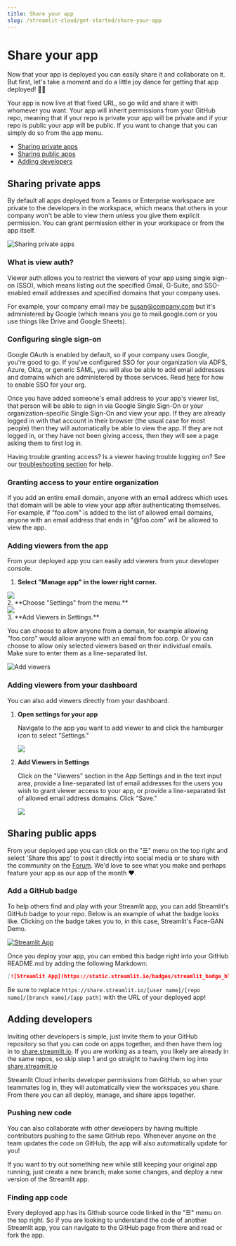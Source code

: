 ```yaml
---
title: Share your app
slug: /streamlit-cloud/get-started/share-your-app
---
```


# Share your app

Now that your app is deployed you can easily share it and collaborate on it. But first, let's take a moment and do a little joy dance for getting that app deployed! 🕺💃

Your app is now live at that fixed URL, so go wild and share it with whomever you want. Your app will inherit permissions from your GitHub repo, meaning that if your repo is private your app will be private and if your repo is public your app will be public. If you want to change that you can simply do so from the app menu.

- [Sharing private apps](#sharing-private-apps)
- [Sharing public apps](#sharing-public-apps)
- [Adding developers](/streamlit-cloud/get-started/share-your-app#adding-developers)

## Sharing private apps

By default all apps deployed from a Teams or Enterprise workspace are private to the developers in the workspace, which means that others in your company won't be able to view them unless you give them explicit permission. You can grant permission either in your workspace or from the app itself.

![Sharing private apps](/images/streamlit-cloud/sharing-private-apps.png)

### What is view auth?

Viewer auth allows you to restrict the viewers of your app using single sign-on (SSO), which means listing out the specified Gmail, G-Suite, and SSO-enabled email addresses and specified domains that your company uses.

For example, your company email may be susan@company.com but it's administered by Google (which means you go to mail.google.com or you use things like Drive and Google Sheets).

### Configuring single sign-on

Google OAuth is enabled by default, so if your company uses Google, you're good to go. If you've configured SSO for your organization via ADFS, Azure, Okta, or generic SAML, you will also be able to add email addresses and domains which are administered by those services. Read [here](/streamlit-cloud/get-started/share-your-app/configuring-single-on-sso) for how to enable SSO for your org.

Once you have added someone's email address to your app's viewer list, that person will be able to sign in via Google Single Sign-On or your organization-specific Single Sign-On and view your app. If they are already logged in with that account in their browser (the usual case for most people) then they will automatically be able to view the app. If they are not logged in, or they have not been giving access, then they will see a page asking them to first log in.

<Tip>

Having trouble granting access? Is a viewer having trouble logging on? See our [troubleshooting section](/streamlit-cloud/troubleshooting) for help.

</Tip>

### Granting access to your entire organization

If you add an entire email domain, anyone with an email address which uses that domain will be able to view your app after authenticating themselves. For example, if "foo.com" is added to the list of allowed email domains, anyone with an email address that ends in "@foo.com" will be allowed to view the app.

### Adding viewers from the app

From your deployed app you can easily add viewers from your developer console.

1. **Select "Manage app" in the lower right corner.**
<div style={{ maxWidth: '45%' }}>
    <Image src="/images/streamlit-cloud/manage-app.png" />
</div>
2. **Choose "Settings" from the menu.**
<div style={{ maxWidth: '45%' }}>
    <Image src="/images/streamlit-cloud/settings-menu.png" />
</div>
3. **Add Viewers in Settings.**

   You can choose to allow anyone from a domain, for example allowing "foo.corp" would allow anyone with an email from foo.corp. Or you can choose to allow only selected viewers based on their individual emails. Make sure to enter them as a line-separated list.

   ![Add viewers](/images/streamlit-cloud/add-viewers.png)

### Adding viewers from your dashboard

You can also add viewers directly from your dashboard.

1. **Open settings for your app**

   Navigate to the app you want to add viewer to and click the hamburger icon to select "Settings."

   <div style={{ maxWidth: '75%' }}>
       <Image src="/images/streamlit-cloud/open-settings.png" />
   </div>

2. **Add Viewers in Settings**

   Click on the "Viewers" section in the App Settings and in the text input area, provide a line-separated list of email addresses for the users you wish to grant viewer access to your app, or provide a line-separated list of allowed email address domains. Click "Save."

   <div style={{ maxWidth: '75%' }}>
       <Image src="/images/streamlit-cloud/add-viewers.png" />
   </div>

## Sharing public apps

From your deployed app you can click on the "☰" menu on the top right and select 'Share this app' to post it directly into social media or to share with the community on the [Forum](https://discuss.streamlit.io/c/streamlit-examples/9). We'd love to see what you make and perhaps feature your app as our app of the month ❤️.

### Add a GitHub badge

To help others find and play with your Streamlit app, you can add Streamlit's GitHub badge to your repo. Below is an example of what the badge looks like. Clicking on the badge takes you to, in this case, Streamlit's Face-GAN Demo.

[![Streamlit App](https://static.streamlit.io/badges/streamlit_badge_black_white.svg)](https://share.streamlit.io/streamlit/demo-face-gan)

Once you deploy your app, you can embed this badge right into your GitHub README.md by adding the following Markdown:

```markdown
[![Streamlit App](https://static.streamlit.io/badges/streamlit_badge_black_white.svg)](https://share.streamlit.io/[user name]/[repo name]/[branch name]/[app path])
```

<Note>

Be sure to replace `https://share.streamlit.io/[user name]/[repo name]/[branch name]/[app path]` with the URL of your deployed app!

</Note>

## Adding developers

Inviting other developers is simple, just invite them to your GitHub repository so that you can code on apps together, and then have them log in to [share.streamlit.io](https://share.streamlit.io). If you are working as a team, you likely are already in the same repos, so skip step 1 and go straight to having them log into [share.streamlit.io](https://share.streamlit.io)

Streamlit Cloud inherits developer permissions from GitHub, so when your teammates log in, they will automatically view the workspaces you share. From there you can all deploy, manage, and share apps together.

### Pushing new code

You can also collaborate with other developers by having multiple contributors pushing to the same GitHub repo. Whenever anyone on the team updates the code on GitHub, the app will also automatically update for you!

If you want to try out something new while still keeping your original app running, just create a new branch, make some changes, and deploy a new version of the Streamlit app.

### Finding app code

Every deployed app has its Github source code linked in the "☰" menu on the top right. So if you are looking to understand the code of another Streamlit app, you can navigate to the GitHub page from there and read or fork the app.
